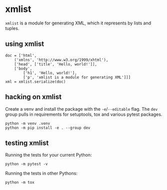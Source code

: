 # xmlist

`xmlist` is a module for generating XML, which it represents by lists and
tuples.

## using xmlist

    doc = ['html',
        ('xmlns', 'http://www.w3.org/1999/xhtml'),
        ['head', ['title', 'Hello, world!']],
        ['body',
            ['h1', 'Hello, world!'],
            ['p', 'xmlist is a module for generating XML']]]
    xml = xmlist.serialize(doc)

## hacking on xmlist

Create a venv and install the package with the `-e`/`--editable` flag. The
`dev` group pulls in requirements for setuptools, tox and various pytest
packages.

    python -m venv .venv
    python -m pip install -e . --group dev

## testing xmlist

Running the tests for your current Python:

    python -m pytest -v

Running the tests in other Pythons:

    python -m tox
